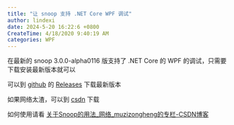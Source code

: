 ```yaml
---
title: "让 snoop 支持 .NET Core WPF 调试"
author: lindexi
date: 2024-5-20 16:22:6 +0800
CreateTime: 4/18/2020 9:40:19 AM
categories: WPF
---
```


在最新的 snoop 3.0.0-alpha0116 版支持了 .NET Core 的 WPF 的调试，只需要下载安装最新版本就可以

<!--more-->


<!-- CreateTime:4/18/2020 9:40:19 AM -->



可以到 [github](https://github.com/snoopwpf/snoopwpf ) 的 [Releases](https://github.com/snoopwpf/snoopwpf/releases ) 下载最新版本

如果网络太渣，可以到 [csdn](https://download.csdn.net/download/lindexi_gd/12336414) 下载

如何使用请看 [关于Snoop的用法_网络_muzizongheng的专栏-CSDN博客](https://blog.csdn.net/muzizongheng/article/details/9364293 )

